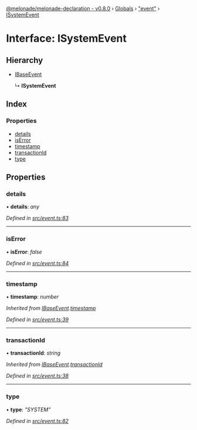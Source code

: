 [@melonade/melonade-declaration - v0.8.0](../README.md) › [Globals](../globals.md) › ["event"](../modules/_event_.md) › [ISystemEvent](_event_.isystemevent.md)

# Interface: ISystemEvent

## Hierarchy

* [IBaseEvent](_event_.ibaseevent.md)

  ↳ **ISystemEvent**

## Index

### Properties

* [details](_event_.isystemevent.md#details)
* [isError](_event_.isystemevent.md#iserror)
* [timestamp](_event_.isystemevent.md#timestamp)
* [transactionId](_event_.isystemevent.md#transactionid)
* [type](_event_.isystemevent.md#type)

## Properties

###  details

• **details**: *any*

*Defined in [src/event.ts:83](https://github.com/devit-tel/melonade-declaration/blob/eb487fd/src/event.ts#L83)*

___

###  isError

• **isError**: *false*

*Defined in [src/event.ts:84](https://github.com/devit-tel/melonade-declaration/blob/eb487fd/src/event.ts#L84)*

___

###  timestamp

• **timestamp**: *number*

*Inherited from [IBaseEvent](_event_.ibaseevent.md).[timestamp](_event_.ibaseevent.md#timestamp)*

*Defined in [src/event.ts:39](https://github.com/devit-tel/melonade-declaration/blob/eb487fd/src/event.ts#L39)*

___

###  transactionId

• **transactionId**: *string*

*Inherited from [IBaseEvent](_event_.ibaseevent.md).[transactionId](_event_.ibaseevent.md#transactionid)*

*Defined in [src/event.ts:38](https://github.com/devit-tel/melonade-declaration/blob/eb487fd/src/event.ts#L38)*

___

###  type

• **type**: *"SYSTEM"*

*Defined in [src/event.ts:82](https://github.com/devit-tel/melonade-declaration/blob/eb487fd/src/event.ts#L82)*
